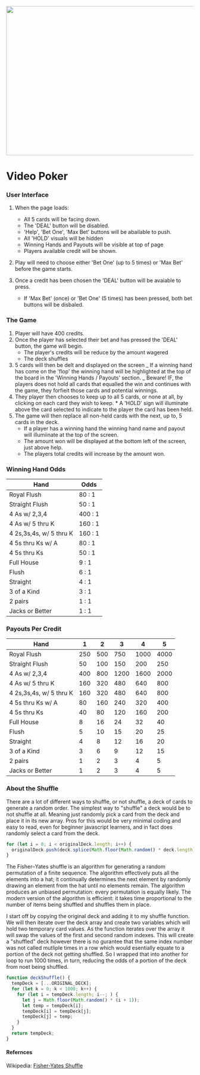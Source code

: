 <div id="header" align="center">

  <img src="../images/videoPoker.jpg" width="800" height="400">

</div>

# Video Poker

### User Interface

1. When the page loads:

   - All 5 cards will be facing down.
   - The 'DEAL' button will be disabled.
   - 'Help', 'Bet One', 'Max Bet' buttons will be abailable to push.
   - All 'HOLD' visuals will be hidden
   - Winning Hands and Payouts will be visible at top of page
   - Players available credit will be shown.

2. Play will need to choose either 'Bet One' (up to 5 times) or 'Max Bet' before the game starts.
3. Once a credit has been chosen the 'DEAL' button will be avaiable to press.
   - If 'Max Bet' (once) or 'Bet One' (5 times) has been pressed, both bet buttons will be disbaled.

### The Game

1. Player will have 400 credits.
2. Once the player has selected their bet and has pressed the 'DEAL' button, the game will begin.
   - The player's credits will be reduce by the amount wagered
   - The deck shuffles
3. 5 cards will then be delt and displayed on the screen
   _ If a winning hand has come on the 'flop' the winning hand will be highlighted at the top of the board in the 'Winning Hands / Payouts' section.
   _ Beware! IF, the players does not hold all cards that equalled the win and continues with the game, they forfieit those cards and potential winnings.
4. They player then chooses to keep up to all 5 cards, or none at all, by clicking on each card they wish to keep. \* A 'HOLD' sign will illuminate above the card selected to indicate to the player the card has been held.
5. The game will then replace all non-held cards with the next, up to, 5 cards in the deck.
   - If a player has a winning hand the winning hand name and payout will illumiinate at the top of the screen.
   - The amount won will be displayed at the bottom left of the screen, just above help.
   - The players total credits will increase by the amount won.

### Winning Hand Odds

| Hand                    | Odds    |
| ----------------------- | ------- |
| Royal Flush             | 80 : 1  |
| Straight Flush          | 50 : 1  |
| 4 As w/ 2,3,4           | 400 : 1 |
| 4 As w/ 5 thru K        | 160 : 1 |
| 4 2s,3s,4s, w/ 5 thru K | 160 : 1 |
| 4 5s thru Ks w/ A       | 80 : 1  |
| 4 5s thru Ks            | 50 : 1  |
| Full House              | 9 : 1   |
| Flush                   | 6 : 1   |
| Straight                | 4 : 1   |
| 3 of a Kind             | 3 : 1   |
| 2 pairs                 | 1 : 1   |
| Jacks or Better         | 1 : 1   |

### Payouts Per Credit

| Hand                    | 1   | 2   | 3    | 4    | 5    |
| ----------------------- | --- | --- | ---- | ---- | ---- |
| Royal Flush             | 250 | 500 | 750  | 1000 | 4000 |
| Straight Flush          | 50  | 100 | 150  | 200  | 250  |
| 4 As w/ 2,3,4           | 400 | 800 | 1200 | 1600 | 2000 |
| 4 As w/ 5 thru K        | 160 | 320 | 480  | 640  | 800  |
| 4 2s,3s,4s, w/ 5 thru K | 160 | 320 | 480  | 640  | 800  |
| 4 5s thru Ks w/ A       | 80  | 160 | 240  | 320  | 400  |
| 4 5s thru Ks            | 40  | 80  | 120  | 160  | 200  |
| Full House              | 8   | 16  | 24   | 32   | 40   |
| Flush                   | 5   | 10  | 15   | 20   | 25   |
| Straight                | 4   | 8   | 12   | 16   | 20   |
| 3 of a Kind             | 3   | 6   | 9    | 12   | 15   |
| 2 pairs                 | 1   | 2   | 3    | 4    | 5    |
| Jacks or Better         | 1   | 2   | 3    | 4    | 5    |

### About the Shuffle

There are a lot of different ways to shuffle, or not shuffle, a deck of cards to generate a random order. The simplest way to "shuffle" a deck would be to not shuffle at all. Meaning just randomly pick a card from the deck and place it in its new array. Pros for this would be very minimal coding and easy to read, even for beginner javascript learners, and in fact does randomly select a card from the deck.

```javascript
for (let i = 0; i < originalDeck.length; i++) {
  originalDeck.push(deck.splice(Math.floor(Math.random() * deck.length), 1)[0]);
}
```

The Fisher–Yates shuffle is an algorithm for generating a random permutation of a finite sequence. The algorithm effectively puts all the elements into a hat; it continually determines the next element by randomly drawing an element from the hat until no elements remain. The algorithm produces an unbiased permutation: every permutation is equally likely. The modern version of the algorithm is efficient: it takes time proportional to the number of items being shuffled and shuffles them in place.

I start off by copying the original deck and adding it to my shuffle function. We will then iterate over the deck array and create two variables which will hold two temporary card values. As the function iterates over the array it will swap the values of the first and second random indexes. This will create a "shuffled" deck however there is no gurantee that the same index number was not called mutliple times in a row which would esentially equate to a portion of the deck not getting shuffled. So I wrapped that into another for loop to run 1000 times, in turn, reducing the odds of a portion of the deck from noet being shuffled.

```javascript
function deckShuffle() {
  tempDeck = [...ORIGINAL_DECK];
  for (let k = 0; k < 1000; k++) {
    for (let i = tempDeck.length; i--; ) {
      let j = Math.floor(Math.random() * (i + 1));
      let temp = tempDeck[i];
      tempDeck[i] = tempDeck[j];
      tempDeck[j] = temp;
    }
  }
  return tempDeck;
}
```

#### Refernces

Wikipedia: [Fisher-Yates Shuffle](https://en.wikipedia.org/wiki/Fisher%E2%80%93Yates_shuffle)
